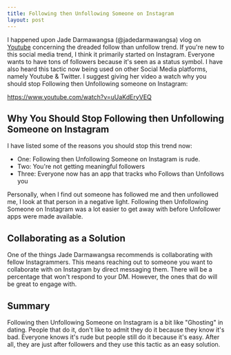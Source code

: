 ```yaml
---
title: Following then Unfollowing Someone on Instagram
layout: post
---
```

I happened upon Jade Darmawangsa (@jadedarmawangsa) vlog on <a href="https://www.youtube.com/channel/UCSPWnWuVALjpQ0s2RL46Wzw" rel="noopener" target="_blank">Youtube</a> concerning the dreaded follow than unfollow trend. If you're new to this social media trend, I think it primarily started on Instagram. Everyone wants to have tons of followers because it's seen as a status symbol. I have also heard this tactic now being used on other Social Media platforms, namely Youtube & Twitter. I suggest giving her video a watch why you should stop Following then Unfollowing someone on Instagram:


https://www.youtube.com/watch?v=uUaKdEryVEQ


<h2>Why You Should Stop Following then Unfollowing Someone on Instagram</h2>
I have listed some of the reasons you should stop this trend now:

<ul>
<li>One: Following then Unfollowing Someone on Instagram is rude.</li>
<li>Two: You're not getting meaningful followers</li> 
<li>Three: Everyone now has an app that tracks who Follows than Unfollows you</li> 
</ul>

Personally, when I find out someone has followed me and then unfollowed me, I look at that person in a negative light. Following then Unfollowing Someone on Instagram was a lot easier to get away with before Unfollower apps were made available. 


<h2>Collaborating as a Solution</h2>
One of the things Jade Darmawangsa recommends is collaborating with fellow Instagrammers. This means reaching out to someone you want to collaborate with on Instagram by direct messaging them. There will be a percentage that won't respond to your DM. However, the ones that do will be great to engage with. 

<h2>Summary</h2>
Following then Unfollowing Someone on Instagram is a bit like "Ghosting" in dating. People that do it, don't like to admit they do it because they know it's bad. Everyone knows it's rude but people still do it because it's easy. After all, they are just after followers and they use this tactic as an easy solution.
